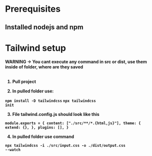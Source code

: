 # Prerequisites
## Installed nodejs and npm

# Tailwind setup 

<b>WARNING -> You cant execute any command in src or dist, use them inside of folder, where are they saved<b>
<br>
<br>

1. Pull project

2. In pulled folder use:

<code>npm install -D tailwindcss</code>
<code>npx tailwindcss init</code>

3.  File tailwind.config.js should look like this

<code>module.exports = {
  content: ["./src/**/*.{html,js}"],
  theme: {
    extend: {},
  },
  plugins: [],
}</code>

4. In pulled folder use command 

<code>npx tailwindcss -i ./src/input.css -o ./dist/output.css --watch</code>